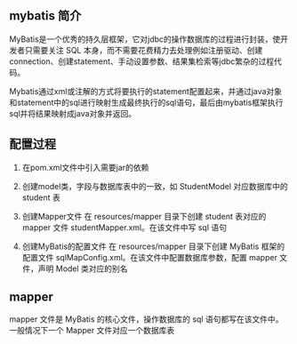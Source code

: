 ## mybatis 简介
MyBatis是一个优秀的持久层框架，它对jdbc的操作数据库的过程进行封装，使开发者只需要关注 SQL 本身，而不需要花费精力去处理例如注册驱动、创建connection、创建statement、手动设置参数、结果集检索等jdbc繁杂的过程代码。

Mybatis通过xml或注解的方式将要执行的statement配置起来，并通过java对象和statement中的sql进行映射生成最终执行的sql语句，最后由mybatis框架执行sql并将结果映射成java对象并返回。

## 配置过程
1. 在pom.xml文件中引入需要jar的依赖

2. 创建model类，字段与数据库表中的一致，如 StudentModel 对应数据库中的 student 表

3. 创建Mapper文件
在 resources/mapper 目录下创建 student 表对应的 mapper 文件 studentMapper.xml。在该文件中写 sql 语句

4. 创建MyBatis的配置文件
在 resources/mapper 目录下创建 MyBatis 框架的配置文件 sqlMapConfig.xml。在该文件中配置数据库参数，配置 mapper 文件，声明 Model 类对应的别名

## mapper
mapper 文件是 MyBatis 的核心文件，操作数据库的 sql 语句都写在该文件中。一般情况下一个 Mapper 文件对应一个数据库表
